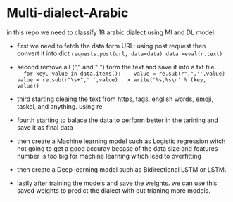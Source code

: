 # Multi-dialect-Arabic
in this repo we need to classify 18 arabic dialect using Ml and DL model. 
* first we need to fetch the data form URL: using post request then convert it into dict
`
requests.post(url, data=data)
data =eval(r.text)
`
* second remove all ("," and " ") form the text and save it into a txt file.   
`  
for key, value in data.items():   
    value = re.sub(r",",'',value)  
    value = re.sub(r"\s+",' ',value)  
    x.write('%s,%s\n' % (key, value))  
`
* third starting cleaing the text from https, tags, english words, emoji, taskel, and anything. using re

* fourth starting to balace the data to perform better in the tarining and save it as final data 
* then create a Machine learning model such as Logistic regression witch not going to get a good accuray becase of the data size and features number is too big for machine learning witich lead to overfitting 


* then create a Deep learning model such as Bidirectional LSTM or LSTM. 
* lastly after training the models and save the weights. we can use this saved weights to predict the dialect with out trianing more models. 